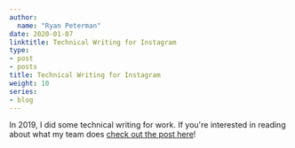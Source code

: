 ```yaml
---
author:
  name: "Ryan Peterman"
date: 2020-01-07
linktitle: Technical Writing for Instagram
type:
- post
- posts
title: Technical Writing for Instagram
weight: 10
series:
- blog
---
```



In 2019, I did some technical writing for work. If you're interested in reading about what my team does [check out the post here](https://instagram-engineering.com/video-upload-latency-improvements-at-instagram-bcf4b4c5520a)!
